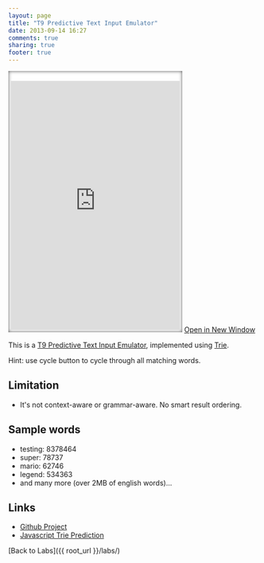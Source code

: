 ```yaml
---
layout: page
title: "T9 Predictive Text Input Emulator"
date: 2013-09-14 16:27
comments: true
sharing: true
footer: true
---
```


<iframe style="
    width: 340px;
    height: 500px;
    padding: 20px 5px 5px 5px;
    background: white;
    border: none;
    box-shadow: inset 0 0 7px rgba(0,0,0,0.7);
" src="http://arifwn.github.io/t9-emulator/embed.html"></iframe>
<a href="http://arifwn.github.io/t9-emulator/" target="_BLANK">Open in New Window</a>

This is a <a href="http://en.wikipedia.org/wiki/T9_(predictive_text)">T9 Predictive Text Input Emulator</a>, implemented using <a href="http://en.wikipedia.org/wiki/Trie">Trie</a>.

Hint: use cycle button to cycle through all matching words.

Limitation
----------

* It's not context-aware or grammar-aware. No smart result ordering.

Sample words
------------

* testing: 8378464
* super: 78737
* mario: 62746
* legend: 534363
* and many more (over 2MB of english words)...

Links
-----

* [Github Project](https://github.com/arifwn/t9-emulator)
* [Javascript Trie Prediction](https://github.com/jrolfs/javascript-trie-predict/blob/master/predict.js)

[Back to Labs]({{ root_url }}/labs/)